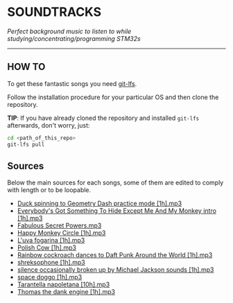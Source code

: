 # SOUNDTRACKS 

_Perfect background music to listen to while studying/concentrating/programming STM32s_

----
## HOW TO
To get these fantastic songs you need [git-lfs](https://git-lfs.github.com).

Follow the installation procedure for your particular OS and then clone the repository.

**TIP**: If you have already cloned the repository and installed `git-lfs` afterwards, don't worry, just:
```sh
cd <path_of_this_repo>
git-lfs pull
```
## Sources
Below the main sources for each songs, some of them are edited to comply with length or to be loopable.

- [Duck spinning to Geometry Dash practice mode [1h].mp3](https://www.youtube.com/watch?v=ggDbDRUauzo)
- [Everybody's Got Something To Hide Except Me And My Monkey intro [1h].mp3](https://www.youtube.com/watch?v=eyV3zCq1OHM)
- [Fabulous Secret Powers.mp3](https://www.youtube.com/watch?v=FR7wOGyAzpw)
- [Happy Monkey Circle [1h].mp3](https://www.youtube.com/watch?v=YQzpXHBFPAw)
- [L'uva fogarina [1h].mp3](https://www.youtube.com/watch?v=uNr9J-FGC2k)
- [Polish Cow [1h].mp3](https://www.youtube.com/watch?v=rkR6b-zz-Rs)
- [Rainbow cockroach dances to Daft Punk Around the World [1h].mp3](https://www.youtube.com/watch?v=FpouoDphV-I)
- [shreksophone [1h].mp3](https://www.youtube.com/watch?v=_S7WEVLbQ-Y)
- [silence occasionally broken up by Michael Jackson sounds [1h].mp3](https://www.youtube.com/watch?v=-e7w7vMZ6cQ)
- [space doggo [1h].mp3](https://www.youtube.com/watch?v=iC1PLC6ljJc)
- [Tarantella napoletana [10h].mp3](https://www.youtube.com/watch?v=xMc2g2ng5fc)
- [Thomas the dank engine [1h].mp3](https://www.youtube.com/watch?v=XHjXxepok4Q)
